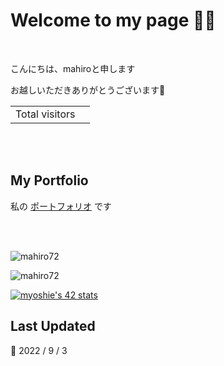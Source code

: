 <h1> Welcome to my page 🎉🎉</h1>
<!-- align="center" -->

<br>
<p>こんにちは、mahiroと申します</p>
<p>お越しいただきありがとうございます🙇</p>
<table>
  <tr>
    <td>Total visitors</td>
    <td><img src="https://profile-counter.glitch.me/mahiro72/count.svg" alt="" /></td>
  </tr>
</table>

<br>

<!-- <h1 align="center">Hi 👋, I'm mahiro72</h1> -->

<br>

<h2> My Portfolio </h2> 

私の [ポートフォリオ](https://mahiro72-resume.vercel.app/) です

<br><br>

<p><img align="center" src="https://github-readme-stats.vercel.app/api?username=mahiro72&show_icons=true&locale=en" alt="mahiro72" /></p>



<p><img align="center" src="https://github-readme-streak-stats.herokuapp.com/?user=mahiro72&" alt="mahiro72" /></p>


[![myoshie's 42 stats](https://badge42.vercel.app/api/v2/cl1loxq84001509l56dwmhbhv/stats?cursusId=21&coalitionId=undefined)](https://github.com/JaeSeoKim/badge42)

## Last Updated 

:calendar: 2022 / 9 / 3
